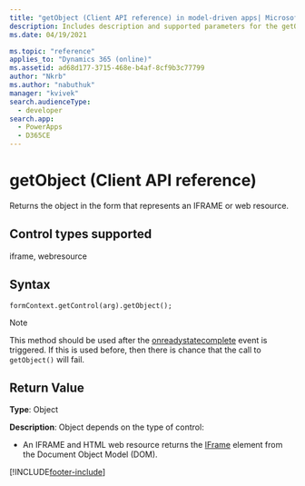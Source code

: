 ```yaml
---
title: "getObject (Client API reference) in model-driven apps| MicrosoftDocs"
description: Includes description and supported parameters for the getObject method.
ms.date: 04/19/2021

ms.topic: "reference"
applies_to: "Dynamics 365 (online)"
ms.assetid: ad68d177-3715-468e-b4af-8cf9b3c77799
author: "Nkrb"
ms.author: "nabuthuk"
manager: "kvivek"
search.audienceType: 
  - developer
search.app: 
  - PowerApps
  - D365CE
---
```

# getObject (Client API reference)

Returns the object in the form that represents an IFRAME or web resource. 

## Control types supported

iframe, webresource

## Syntax

`formContext.getControl(arg).getObject();`

> [!NOTE]
> This method should be used after the [onreadystatecomplete](../events/onreadystatecomplete.md) event is triggered. If this is used before, then there is chance that the call to `getObject()` will fail.
 
## Return Value

**Type**: Object

**Description**: Object depends on the type of control:
- An IFRAME and HTML web resource returns the [IFrame](https://developer.mozilla.org/docs/Web/HTML/Element/iframe) element from the Document Object Model (DOM).


[!INCLUDE[footer-include](../../../../../includes/footer-banner.md)]